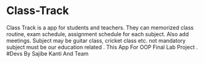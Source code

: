 # Class-Track
Class Track is a app for students and teachers. They can memorized class routine, exam schedule, assignment schedule for each subject. Also add meetings. Subject may be guitar class, cricket class etc. not mandatory subject must be our education related . 
This App For OOP Final Lab Project .
#Devs By Sajibe Kanti And Team 

